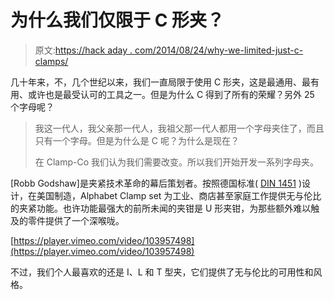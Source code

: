 # 为什么我们仅限于 C 形夹？

> 原文:[https://hack aday . com/2014/08/24/why-we-limited-just-c-clamps/](https://hackaday.com/2014/08/24/why-are-we-limited-to-just-c-clamps/)

几十年来，不，几个世纪以来，我们一直局限于使用 C 形夹，这是最通用、最有用、或许也是最受认可的工具之一。但是为什么 C 得到了所有的荣耀？另外 25 个字母呢？

> 我这一代人，我父亲那一代人，我祖父那一代人都用一个字母夹住了，而且只有一个字母。但是为什么是 C 呢？为什么是现在？
> 
> 在 Clamp-Co 我们认为我们需要改变。所以我们开始开发一系列字母夹。

[Robb Godshaw]是夹紧技术革命的幕后策划者。按照德国标准( [DIN 1451](http://en.wikipedia.org/wiki/DIN_1451) )设计，在美国制造，Alphabet Clamp set 为工业、商店甚至家庭工作提供无与伦比的夹紧功能。也许功能最强大的前所未闻的夹钳是 U 形夹钳，为那些额外难以触及的零件提供了一个深喉咙。

[https://player.vimeo.com/video/103957498](https://player.vimeo.com/video/103957498)

不过，我们个人最喜欢的还是 I、L 和 T 型夹，它们提供了无与伦比的可用性和风格。